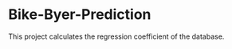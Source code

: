 # Bike-Byer-Prediction

<p>This project calculates the regression coefficient of the database.</p>
<img src=""
